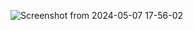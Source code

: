 ![Screenshot from 2024-05-07 17-56-02](https://github.com/SamTG1/Disney-clone-TG/assets/113979052/df3bf31d-5e92-4d26-bd4e-8d6d44a1f3ad)
